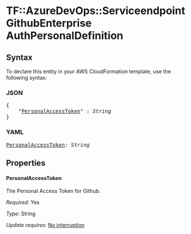 # TF::AzureDevOps::ServiceendpointGithubEnterprise AuthPersonalDefinition

## Syntax

To declare this entity in your AWS CloudFormation template, use the following syntax:

### JSON

<pre>
{
    "<a href="#personalaccesstoken" title="PersonalAccessToken">PersonalAccessToken</a>" : <i>String</i>
}
</pre>

### YAML

<pre>
<a href="#personalaccesstoken" title="PersonalAccessToken">PersonalAccessToken</a>: <i>String</i>
</pre>

## Properties

#### PersonalAccessToken

The Personal Access Token for Github.

_Required_: Yes

_Type_: String

_Update requires_: [No interruption](https://docs.aws.amazon.com/AWSCloudFormation/latest/UserGuide/using-cfn-updating-stacks-update-behaviors.html#update-no-interrupt)

